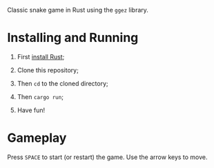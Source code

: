 Classic snake game in Rust using the `ggez` library.

# Installing and Running

1. First [install Rust](https://www.rust-lang.org/tools/install);

2. Clone this repository;

3. Then `cd` to the cloned directory;

4. Then `cargo run`;

5. Have fun!

# Gameplay

Press `SPACE` to start (or restart) the game. Use the arrow keys to move.
